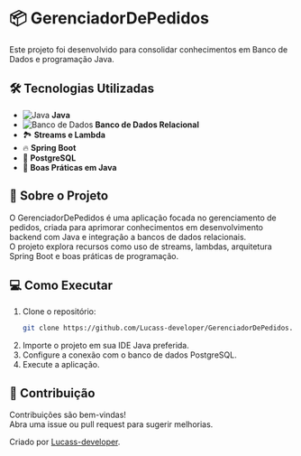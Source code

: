 # 📦 GerenciadorDePedidos

Este projeto foi desenvolvido para consolidar conhecimentos em Banco de Dados e programação Java.  

## 🛠️ Tecnologias Utilizadas

- ![Java](https://img.shields.io/badge/Java-ED8B00?style=flat&logo=java&logoColor=white) **Java**
- ![Banco de Dados](https://img.shields.io/badge/Database-003B57?style=flat&logo=postgresql&logoColor=white) **Banco de Dados Relacional**
- 🏞️ **Streams e Lambda**
- 🔥 **Spring Boot**
- 🐘 **PostgreSQL**
- 🧹 **Boas Práticas em Java**

## 🚀 Sobre o Projeto

O GerenciadorDePedidos é uma aplicação focada no gerenciamento de pedidos, criada para aprimorar conhecimentos em desenvolvimento backend com Java e integração a bancos de dados relacionais.  
O projeto explora recursos como uso de streams, lambdas, arquitetura Spring Boot e boas práticas de programação.

## 💻 Como Executar

1. Clone o repositório:
   ```bash
   git clone https://github.com/Lucass-developer/GerenciadorDePedidos.git
   ```
2. Importe o projeto em sua IDE Java preferida.
3. Configure a conexão com o banco de dados PostgreSQL.
4. Execute a aplicação.

## 🤝 Contribuição

Contribuições são bem-vindas!  
Abra uma issue ou pull request para sugerir melhorias.

Criado por [Lucass-developer](https://github.com/Lucass-developer).
